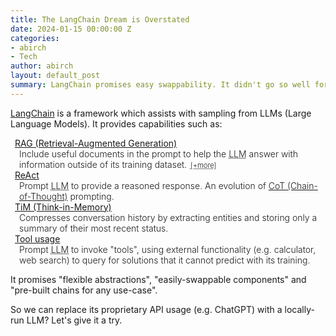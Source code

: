 ```yaml
---
title: The LangChain Dream is Overstated
date: 2024-01-15 00:00:00 Z
categories:
- abirch
- Tech
author: abirch
layout: default_post
summary: LangChain promises easy swappability. It didn't go so well for us.
---
```


<style>
  details {
    font-weight: 300;
  }
  summary {
    font-weight: 300;
    display: block;
  }
  summary::after {
    cursor: pointer;
    content: '[+more]';
    text-decoration: underline;
    text-decoration-style: dotted;
    padding-left: 0.5em;
    font-size: 0.8em;
  }
  details[open] > summary::after {
    content: ' [−less]';
  }
  dl.mydl {
    margin-left: 0.5em;
  }
  dl.mydl > dd {
    margin-left: 0.5em;
    font-weight: 300;
  }
</style>

[LangChain](https://www.langchain.com/) is a framework which assists with sampling from LLMs (Large Language Models). It provides capabilities such as:


<dl class="mydl">
  <dt><a href="https://arxiv.org/abs/2005.11401">RAG (Retrieval-Augmented Generation)</a></dt>
  <dd><details><summary>Include useful documents in the prompt to help the <abbr title="Large Language Model">LLM</abbr> answer with information outside of its training dataset.</summary>Relevant documents are found via embedding similarity search. The query can be based on the user input (e.g. a summary of their request), or the <abbr title="Large Language Model">LLM</abbr> can be trained to recognise retrieval opportunities and output them as part of its own self-talk.</details></dd>

  <!-- <dt><a href="https://arxiv.org/abs/2309.11392">Evidenced question answering</a></dt>
  <dd></dd> -->

  <dt><a href="https://arxiv.org/abs/2210.03629">ReAct</a></dt>
  <dd>Prompt <abbr title="Large Language Model">LLM</abbr> to provide a reasoned response. An evolution of <a href="https://arxiv.org/abs/2201.11903">CoT (Chain-of-Thought)</a> prompting.</dd>

  <dt><a href="https://arxiv.org/abs/2311.08719">TiM (Think-in-Memory)</a></dt>
  <dd>Compresses conversation history by extracting entities and storing only a summary of their most recent status.</dd>

  <dt><a href="https://arxiv.org/abs/2302.04761">Tool usage</a></dt>
  <dd>Prompt <abbr title="Large Language Model">LLM</abbr> to invoke "tools", using external functionality (e.g. calculator, web search) to query for solutions that it cannot predict with its training.</dd>

  <!-- <dt><a href="https://arxiv.org/abs/2005.14165">Few-shot prompting</a></dt>
  <dd></dd> -->
</dl>

<!-- <details><summary><em>Click</em></summary>
<em>(yes, like that. there's a few of these, so keep an eye out)</em>
</details>
<p>
<em>to reveal more detail. We hide deep-dives in these collapsible sections to keep the article snappy.</em>
</p> -->

It promises "flexible abstractions", "easily-swappable components" and "pre-built chains for any use-case".

So we can replace its proprietary API usage (e.g. ChatGPT) with a locally-run LLM? Let's give it a try.

